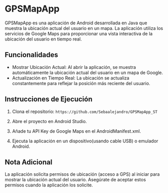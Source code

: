 # GPSMapApp

GPSMapApp es una aplicación de Android desarrollada en Java que muestra la ubicación actual del usuario en un mapa. La aplicación utiliza los servicios de Google Maps para proporcionar una vista interactiva de la ubicación del usuario en tiempo real.

## Funcionalidades

- Mostrar Ubicación Actual: Al abrir la aplicación, se muestra automáticamente la ubicación actual del usuario en un mapa de Google.
- Actualización en Tiempo Real: La ubicación se actualiza constantemente para reflejar la posición más reciente del usuario.


## Instrucciones de Ejecución

1. Clona el repositorio: `https://github.com/Sebaalejandro/GPSMapApp_ST`

2. Abre el proyecto en Android Studio.

3. Añade tu API Key de Google Maps en el AndroidManifest.xml.

4. Ejecuta la aplicación en un dispositivo(usando cable USB) o emulador Android.
   
## Nota Adicional
La aplicación solicita permisos de ubicación (acceso a GPS) al iniciar para mostrar la ubicación actual del usuario. Asegúrate de aceptar estos permisos cuando la aplicación los solicite.

